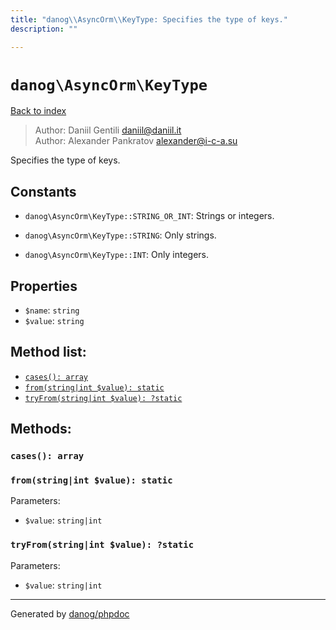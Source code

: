 ```yaml
---
title: "danog\\AsyncOrm\\KeyType: Specifies the type of keys."
description: ""

---
```

# `danog\AsyncOrm\KeyType`
[Back to index](../../index.md)

> Author: Daniil Gentili <daniil@daniil.it>  
> Author: Alexander Pankratov <alexander@i-c-a.su>  
  

Specifies the type of keys.  




## Constants
* `danog\AsyncOrm\KeyType::STRING_OR_INT`: Strings or integers.

* `danog\AsyncOrm\KeyType::STRING`: Only strings.

* `danog\AsyncOrm\KeyType::INT`: Only integers.

## Properties
* `$name`: `string` 
* `$value`: `string` 

## Method list:
* [`cases(): array`](#cases)
* [`from(string|int $value): static`](#from)
* [`tryFrom(string|int $value): ?static`](#tryFrom)

## Methods:
### <a name="cases"></a> `cases(): array`





### <a name="from"></a> `from(string|int $value): static`




Parameters:

* `$value`: `string|int`   



### <a name="tryFrom"></a> `tryFrom(string|int $value): ?static`




Parameters:

* `$value`: `string|int`   



---
Generated by [danog/phpdoc](https://phpdoc.daniil.it)
